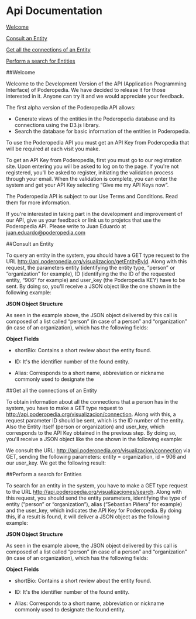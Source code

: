 Api Documentation
========

[Welcome](#Welcome)

[Consult an Entity](#Consult-an-Entity)

[Get all the connections of an Entity](#Get-all-the-connections-of-an-Entity)

[Perform a search for Entities](#Perform-a-search-for-Entities)

##Welcome

Welcome to the Development Version of the API (Application Programming Interface) of Poderopedia.
We have decided to release it for those interested in it. Anyone can try it and we would appreciate your feedback.

The first alpha version of the Poderopedia API allows:

* Generate views of the entities in the Poderopedia database and its connections using the D3.js library.
* Search the database for basic information of the entities in Poderopedia.

To use the Poderopedia API you must get an API Key from Poderopedia that will be required at each visit you make.

To get an API Key from Poderopedia, first you must go to our registration site. Upon entering you will be asked to log on to the page. If you're not registered, you'll be asked to register, initiating the validation process through your email. When the validation is complete, you can enter the system and get your API Key selecting “Give me my API Keys now”.

The Poderopedia API is subject to our Use Terms and Conditions. Read them for more information.

If you're interested in taking part in the development and improvement of our API, give us your feedback or link us to projetcs that use the Poderopedia API. Please write to Juan Eduardo at juan.eduardo@poderopedia.com  


##Consult an Entity

To query an entity in the system, you should have a GET type request to the URL http://api.poderopedia.org/visualizacion/getEntityById. Along with this request, the parameters entity (identifying the entity type, “person” or “organization” for example), ID (identifying the the ID of the requested entity, “906” for example) and user_key (the Poderopedia KEY) have to be sent. By doing so, you'll receive a JSON object like the one shown in the following example:



**JSON Object Structure**

As seen in the example above, the JSON object delivered by this call is composed of a list called “person” (in case of a person” and “organization” (in case of an organization), which has the following fields:

**Object Fields**

* shortBio: Contains a short review about the entity found.

* ID: It's the identifier number of the found entity.

* Alias: Corresponds to a short name, abbreviation or nickname commonly used to designate the 


##Get all the connections of an Entity

To obtain information about all the connections that a person has in the system, you have to make a GET type request to http://api.poderopedia.org/visualizacion/connection. Along with this, a request parameter ID should be sent, which is the ID number of the entity. Also the Entity itself (person or organization) and user_key, which corresponds to the API Key obtained in the previous step. By doing so, you'll receive a JSON object like the one shown in the following example:

We consult the URL: http://api.poderopedia.org/visualizacion/connection via GET, sending the following parameters: entity = organization, id = 906 and our user_key. We get the following result:


##Perform a search for Entities

To search for an entity in the system, you have to make a GET type request to the URL http://api.poderopedia.org/visualizaciones/search. Along with this request, you should send the entity parameters, identifying the type of entity (“person” or “organization”), alias (“Sebastian Piñera” for example) and the user_key, which indicates the API Key for Poderopedia. By doing this, if a result is found, it will deliver a JSON object as the following example:



**JSON Object Structure**

As seen in the example above, the JSON object delivered by this call is composed of a list called “person” (in case of a person” and “organization” (in case of an organization), which has the following fields:

**Object Fields**


* shortBio: Contains a short review about the entity found.

* ID: It's the identifier number of the found entity.

* Alias: Corresponds to a short name, abbreviation or nickname commonly used to designate the found entity.
